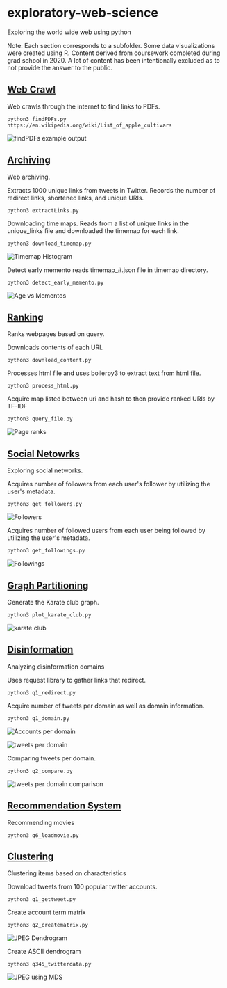 # exploratory-web-science
Exploring the world wide web using python

Note: Each section corresponds to a subfolder. Some data visualizations were created using R. Content derived from coursework completed during grad school in 2020. A lot of content has been intentionally excluded as to not provide the answer to the public.


## [Web Crawl](https://github.com/dgitty/exploratory-web-science/tree/main/web_crawl)
Web crawls through the internet to find links to PDFs.

```
python3 findPDFs.py https://en.wikipedia.org/wiki/List_of_apple_cultivars
```

![findPDFs example output](web_crawl/findpdf_output_wikiapple.PNG)


## [Archiving](https://github.com/dgitty/exploratory-web-science/tree/main/archiving)
Web archiving.

Extracts 1000 unique links from tweets in Twitter. Records the number of redirect links, shortened links, and unique URIs.

```
python3 extractLinks.py
```

Downloading time maps. Reads from a list of unique links in the unique_links file and downloaded the timemap for each link.

```
python3 download_timemap.py
```

![Timemap Histogram](archiving/uri_vs_mem_simple.png)


Detect early memento reads timemap_#.json file in timemap directory.

```
python3 detect_early_memento.py
```
![Age vs Mementos](archiving/memgraph_170.png)


## [Ranking](https://github.com/dgitty/exploratory-web-science/tree/main/ranking)
Ranks webpages based on query.

Downloads contents of each URI.

```
python3 download_content.py
```

Processes html file and uses boilerpy3 to extract text from html file.

```
python3 process_html.py
```

Acquire map listed between uri and hash to then provide ranked URIs by TF-IDF

```
python3 query_file.py
```

![Page ranks](ranking/page_rank.PNG)

## [Social Netowrks](https://github.com/dgitty/exploratory-web-science/tree/main/social_network)
Exploring social networks.

Acquires number of followers from each user's follower by utilizing the user's metadata.

```
python3 get_followers.py
```

![Followers](social_network/followers.png)

Acquires number of followed users from each user being followed by utilizing the user's metadata.

```
python3 get_followings.py
```

![Followings](social_network/followings.png)


## [Graph Partitioning](https://github.com/dgitty/exploratory-web-science/tree/main/graph_partitioning)
Generate the Karate club graph.

```
python3 plot_karate_club.py
```

![karate club](graph_partitioning/s1_karateclubcolor.png)


## [Disinformation](https://github.com/dgitty/exploratory-web-science/tree/main/disinformation)
Analyzing disinformation domains


Uses request library to gather links that redirect.

```
python3 q1_redirect.py
```

Acquire number of tweets per domain as well as domain information.

```
python3 q1_domain.py
```

![Accounts per domain](disinformation/accounts_per_domain.png)

![tweets per domain](disinformation/d1_tweets_per_domain.png)


Comparing tweets per domain.

```
python3 q2_compare.py
```

![tweets per domain comparison](disinformation/d3d1_tweets_per_domain.png)

## [Recommendation System](https://github.com/dgitty/exploratory-web-science/tree/main/recommendation_system)

Recommending movies

```
python3 q6_loadmovie.py
```

## [Clustering](https://github.com/dgitty/exploratory-web-science/tree/main/clustering)
Clustering items based on characteristics

Download tweets from 100 popular twitter accounts.

```
python3 q1_gettweet.py
```

Create account term matrix

```
python3 q2_creatematrix.py
```

![JPEG Dendrogram](clustering/twitterclust.jpeg)


Create ASCII dendrogram

```
python3 q345_twitterdata.py
```

![JPEG using MDS](clustering/twittermds2d.jpeg)

